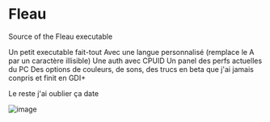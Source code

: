 # Fleau
Source of the Fleau executable

Un petit executable fait-tout
Avec une langue personnalisé (remplace le A par un caractère illisible)
Une auth avec CPUID
Un panel des perfs actuelles du PC
Des options de couleurs, de sons, des trucs en beta que j'ai jamais conpris et finit en GDI+

Le reste j'ai oublier ça date

![image](https://user-images.githubusercontent.com/42698703/185764048-e4a4fe20-acf2-44bc-af6e-d769f7163199.png)
